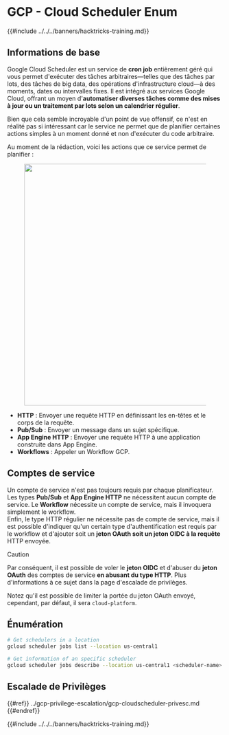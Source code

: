 # GCP - Cloud Scheduler Enum

{{#include ../../../banners/hacktricks-training.md}}

## Informations de base

Google Cloud Scheduler est un service de **cron job** entièrement géré qui vous permet d'exécuter des tâches arbitraires—telles que des tâches par lots, des tâches de big data, des opérations d'infrastructure cloud—à des moments, dates ou intervalles fixes. Il est intégré aux services Google Cloud, offrant un moyen d'**automatiser diverses tâches comme des mises à jour ou un traitement par lots selon un calendrier régulier**.

Bien que cela semble incroyable d'un point de vue offensif, ce n'est en réalité pas si intéressant car le service ne permet que de planifier certaines actions simples à un moment donné et non d'exécuter du code arbitraire.

Au moment de la rédaction, voici les actions que ce service permet de planifier :

<figure><img src="../../../images/image (347).png" alt="" width="563"><figcaption></figcaption></figure>

- **HTTP** : Envoyer une requête HTTP en définissant les en-têtes et le corps de la requête.
- **Pub/Sub** : Envoyer un message dans un sujet spécifique.
- **App Engine HTTP** : Envoyer une requête HTTP à une application construite dans App Engine.
- **Workflows** : Appeler un Workflow GCP.

## Comptes de service

Un compte de service n'est pas toujours requis par chaque planificateur. Les types **Pub/Sub** et **App Engine HTTP** ne nécessitent aucun compte de service. Le **Workflow** nécessite un compte de service, mais il invoquera simplement le workflow.\
Enfin, le type HTTP régulier ne nécessite pas de compte de service, mais il est possible d'indiquer qu'un certain type d'authentification est requis par le workflow et d'ajouter soit un **jeton OAuth soit un jeton OIDC à la requête** HTTP envoyée.

> [!CAUTION]
> Par conséquent, il est possible de voler le **jeton OIDC** et d'abuser du **jeton OAuth** des comptes de service **en abusant du type HTTP**. Plus d'informations à ce sujet dans la page d'escalade de privilèges.

Notez qu'il est possible de limiter la portée du jeton OAuth envoyé, cependant, par défaut, il sera `cloud-platform`.

## Énumération
```bash
# Get schedulers in a location
gcloud scheduler jobs list --location us-central1

# Get information of an specific scheduler
gcloud scheduler jobs describe --location us-central1 <scheduler-name>
```
## Escalade de Privilèges

{{#ref}}
../gcp-privilege-escalation/gcp-cloudscheduler-privesc.md
{{#endref}}

{{#include ../../../banners/hacktricks-training.md}}
